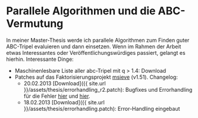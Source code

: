 # Parallele Algorithmen und die ABC-Vermutung
In meiner Master-Thesis werde ich parallele Algorithmen zum Finden guter ABC-Tripel evaluieren und dann einsetzen. Wenn im Rahmen der Arbeit etwas Interessantes oder Veröffentlichungswürdiges passiert, gelangt es hierhin.
Interessante Dinge:

* Maschinenlesbare Liste aller abc-Tripel mit q > 1.4: Download
* Patches auf das Faktorisierungsprojekt [msieve](http://sourceforge.net/projects/msieve/) (v1.51). Changelog:
  * 20.02.2013 [Download]({{ site.url }}/assets/thesis/errorhandling_r2.patch): Bugfixes und Errorhandling für die Fehler [hier](http://www.mersenneforum.org/showpost.php?p=330107&postcount=42) und [hier](http://www.mersenneforum.org/showpost.php?p=330107&postcount=43).
  * 18.02.2013 [Download]({{ site.url }}/assets/thesis/errorhandling.patch): Error-Handling eingebaut
